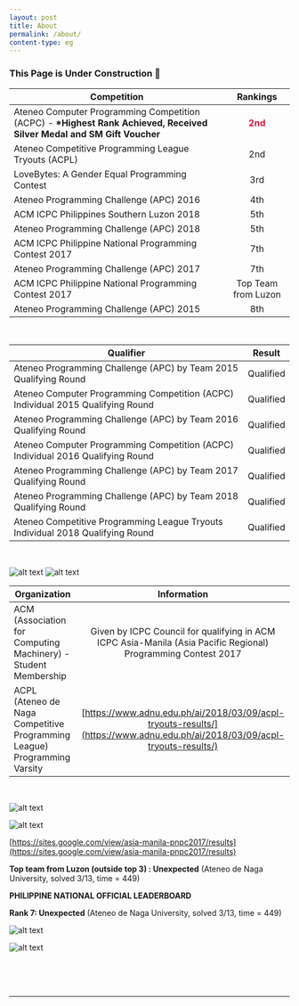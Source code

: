 ```yaml
---
layout: post
title: About
permalink: /about/
content-type: eg
---
```


### This Page is Under Construction 🔨

| Competition        | Rankings          |
| ------------- |:-------------:|
| Ateneo Computer Programming Competition (ACPC) - <b>*Highest Rank Achieved, Received Silver Medal and SM Gift Voucher</b>     | <b style="color: crimson;">2nd</b>    |
| Ateneo Competitive Programming League Tryouts (ACPL)     | 2nd |
| LoveBytes: A Gender Equal Programming Contest | 3rd      |
| Ateneo Programming Challenge (APC) 2016 | 4th      |
| ACM ICPC Philippines Southern Luzon 2018 | 5th      |
| Ateneo Programming Challenge (APC) 2018 | 5th      |
| ACM ICPC Philippine National Programming Contest 2017 | 7th      |
| Ateneo Programming Challenge (APC) 2017 | 7th      |
| ACM ICPC Philippine National Programming Contest 2017 | Top Team from Luzon      |
| Ateneo Programming Challenge (APC) 2015 | 8th      |

<br>

| Qualifier        | Result          |
| ------------- |:-------------:|
| Ateneo Programming Challenge (APC) by Team 2015 Qualifying Round      | Qualified      |
| Ateneo Computer Programming Competition (ACPC) Individual 2015 Qualifying Round     | Qualified |
| Ateneo Programming Challenge (APC) by Team 2016 Qualifying Round | Qualified      |
| Ateneo Computer Programming Competition (ACPC) Individual 2016 Qualifying Round | Qualified      |
| Ateneo Programming Challenge (APC) by Team 2017 Qualifying Round | Qualified     |
| Ateneo Programming Challenge (APC) by Team 2018 Qualifying Round | Qualified      |
| Ateneo Competitive Programming League Tryouts Individual 2018 Qualifying Round | Qualified      |

<br>

![alt text](/assets/img/acm/acm-resize-1.png "Logo Title Text 1")
![alt text](/assets/img/acm/acm-resize-2.png "Logo Title Text 1")

| Organization        | Information           |
| ------------- |:-------------:|
| ACM (Association for Computing Machinery) - Student Membership      | Given by ICPC Council for qualifying in ACM ICPC Asia-Manila (Asia Pacific Regional) Programming Contest 2017 |
| ACPL (Ateneo de Naga Competitive Programming League) Programming Varsity      | [https://www.adnu.edu.ph/ai/2018/03/09/acpl-tryouts-results/](https://www.adnu.edu.ph/ai/2018/03/09/acpl-tryouts-results/)      |

<br>

![alt text](/assets/img/acm-asia.jpg "Logo Title Text 1")

![alt text](/assets/img/acm/img026.jpg)


[https://sites.google.com/view/asia-manila-pnpc2017/results](https://sites.google.com/view/asia-manila-pnpc2017/results)

**Top team from Luzon (outside top 3) : Unexpected** (Ateneo de Naga University, solved 3/13, time = 449)

**PHILIPPINE NATIONAL OFFICIAL LEADERBOARD**

**Rank 7: Unexpected** (Ateneo de Naga University, solved 3/13, time = 449)

![alt text](/assets/img/acm-asia-manila-cert.png "Logo Title Text 1")

![alt text](/assets/img/all-leaderboard-cleanlogo.png "Logo Title Text 1")


<br>
<br>
<br>

---

